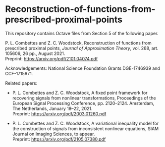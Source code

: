 # Reconstruction-of-functions-from-prescribed-proximal-points

This repository contains Octave files from Section 5 of the following paper.

P. L. Combettes and Z. C. Woodstock, Reconstruction of functions from prescribed proximal points, *Journal of Approximation Theory*, vol. 268, art. 105606, 26 pp., August 2021. \
Preprint: https://arxiv.org/pdf/2101.04074.pdf

Acknowledgements: National Science Foundation Grants DGE-1746939 and CCF-1715671.

Related papers: 
- P. L. Combettes and Z. C. Woodstock, A fixed point framework for recovering signals from nonlinear transformations, Proceedings of the European Signal Processing Conference, pp. 2120–2124. Amsterdam, The Netherlands, January 18–22, 2021. \
Preprint: https://arxiv.org/pdf/2003.01260.pdf

- P. L. Combettes and Z. C. Woodstock, A variational inequality model for the construction of signals from inconsistent nonlinear equations, SIAM Journal on Imaging Sciences, to appear.\
Preprint: https://arxiv.org/pdf/2105.07380.pdf

